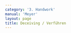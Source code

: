 ```yaml
---
category: '3. Handwork'
manual: 'Meyer'
layout: page
title: Deceiving / Verführen
---
```


<link rel="import" href="/bower_components/polymer/polymer.html">
<link rel="import" href="shared-styles.html">

<dom-module id="{{ page.url | split:'/' | last | remove: '.html' }}-element">
  <template>
    <style include="shared-styles">
      :host {
        display: block;

        padding: 10px;
      }
    </style>

    <div class="card">

      <h1>{{ page.title }}</h1>


      <p>Transcription:</p>
      <blockquote><p>This happens when you act as if you intended to lay on to one of your opponent's openings, but you don't do it, and instead deliver the stroke to another opening where you believe you can arrive most conveniently without harm.</p>

      <p>Various techniques fall under the category of deceiving, such as the <a href="krumphau">Squinting Cut</a> with the face, <a href="fehlen">failing</a>, <a href="verfliegen">flitting</a>, deceitful glancing, <a href="ablauffen">running off</a>, <a href="zucken">pulling</a> and the <a href="zirckel">Circle</a>, and others.</p>

      <p>Various deceptions not only with the sword but also with the body arise here. Thus there are as many versions of this as there are types and qualities of fighters, for it depends entirely on everyone's character and custom in combat: as one fights wrathfully, another circumspectly<, this one swift and fast, that one slowly, so also deceiving takes like form and is so carried out in the work./p></blockquote>

    </div>
  </template>

  <script>
    Polymer({
      is: '{{ page.url | split:'/' | last | remove: '.html' }}-element',
    });
  </script>
</dom-module>